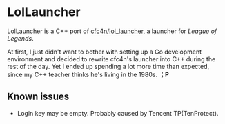 # LolLauncher
LolLauncher is a C++ port of [cfc4n/lol_launcher](https://github.com/cfc4n/lol_launcher), a launcher for _League of Legends_.

At first, I just didn't want to bother with setting up a Go development environment and decided to rewrite cfc4n's launcher into C++ during the rest of the day. Yet I ended up spending a lot more time than expected, since my C++ teacher thinks he's living in the 1980s. __；P__
## Known issues
- Login key may be empty. Probably caused by Tencent TP(TenProtect).